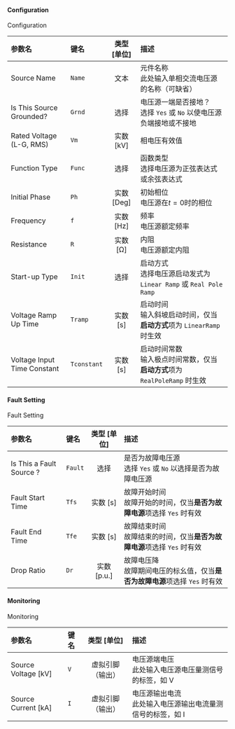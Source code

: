 <!--
DO NOT EDIT THIS FILE DIRECTLY.
This file is generated by tools/comp-docs.js.
All changes will be overwritten by regeneration.
-->

<slot class="model-parameters">

#### Configuration

Configuration

| 参数名 | 键名 | 类型 [单位] | 描述 |
|:------ |:---- |:-----------:|:---- |
| Source Name | `Name` | 文本 | 元件名称  <br/> 此处输入单相交流电压源的名称（可缺省） |
| Is This Source Grounded? | `Grnd` | 选择 | 电压源一端是否接地？<br/> 选择 `Yes` 或 `No` 以使电压源负端接地或不接地 |
| Rated Voltage \(L\-G, RMS\) | `Vm` | 实数 [kV] | 相电压有效值 |
| Function Type | `Func` | 选择 | 函数类型 <br/> 选择电压源为正弦表达式或余弦表达式 |
| Initial Phase | `Ph` | 实数 [Deg] | 初始相位 <br/> 电压源在$t=0$时的相位 |
| Frequency | `f` | 实数 [Hz] | 频率 <br/> 电压源额定频率 |
| Resistance | `R` | 实数 [Ω] | 内阻 <br/>电压源额定内阻 |
| Start\-up Type | `Init` | 选择 | 启动方式<br/> 选择电压源启动发式为 `Linear Ramp` 或 `Real Pole Ramp` |
| Voltage Ramp Up Time | `Tramp` | 实数 [s] | 启动时间  <br/> 输入斜坡启动时间，仅当**启动方式**项为 `LinearRamp` 时生效 |
| Voltage Input Time Constant | `Tconstant` | 实数 [s] | 启动时间常数<br/> 输入极点时间常数，仅当**启动方式**项为 `RealPoleRamp` 时生效 |

#### Fault Setting

Fault Setting

| 参数名 | 键名 | 类型 [单位] | 描述 |
|:------ |:---- |:-----------:|:---- |
| Is This a Fault Source ? | `Fault` | 选择 | 是否为故障电压源<br/> 选择 `Yes` 或 `No` 以选择是否为故障电压源 |
| Fault Start Time | `Tfs` | 实数 [s] | 故障开始时间 <br/>故障开始的时间，仅当**是否为故障电源**项选择 `Yes` 时有效 |
| Fault End Time | `Tfe` | 实数 [s] | 故障结束时间 <br/>故障结束的时间，仅当**是否为故障电源**项选择 `Yes` 时有效 |
| Drop Ratio | `Dr` | 实数 [p\.u\.] | 故障电压降 <br/> 故障期间电压的标幺值，仅当**是否为故障电源**项选择 `Yes` 时有效 |

#### Monitoring

Monitoring

| 参数名 | 键名 | 类型 [单位] | 描述 |
|:------ |:---- |:-----------:|:---- |
| Source Voltage \[kV\] | `V` | 虚拟引脚（输出） | 电压源端电压 <br/> 此处输入电压源电压量测信号的标签，如 V |
| Source Current \[kA\] | `I` | 虚拟引脚（输出） | 电压源输出电流<br/> 此处输入电压源输出电流量测信号的标签，如 I |


</slot>
